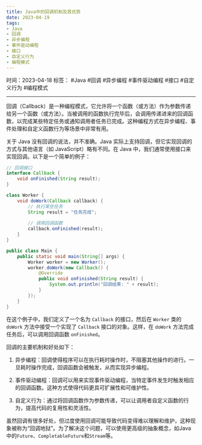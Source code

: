 ```yaml
---
title: Java中的回调机制及其优势
date: 2023-04-19
tags: 
- Java 
- 回调 
- 异步编程 
- 事件驱动编程 
- 接口 
- 自定义行为 
- 编程模式 
---
```


时间：2023-04-18
标签： #Java #回调 #异步编程 #事件驱动编程 #接口 #自定义行为 #编程模式 

---

回调（Callback）是一种编程模式，它允许将一个函数（或方法）作为参数传递给另一个函数（或方法）。当被调用的函数执行完毕后，会调用传递进来的回调函数，以完成某些特定任务或通知调用者任务已完成。这种编程方式在异步编程、事件处理和自定义函数行为等场景中非常有用。

关于 Java 没有回调的说法，并不准确。Java 实际上支持回调，但它实现回调的方式与其他语言（如 JavaScript）略有不同。在 Java 中，我们通常使用接口来实现回调。以下是一个简单的例子：

```java
// 回调接口
interface Callback {
    void onFinished(String result);
}

class Worker {
    void doWork(Callback callback) {
        // 执行某些任务
        String result = "任务完成";
        
        // 调用回调函数
        callback.onFinished(result);
    }
}

public class Main {
    public static void main(String[] args) {
        Worker worker = new Worker();
        worker.doWork(new Callback() {
            @Override
            public void onFinished(String result) {
                System.out.println("回调结果: " + result);
            }
        });
    }
}

```
在这个例子中，我们定义了一个名为 `Callback` 的接口，然后在 `Worker` 类的 `doWork` 方法中接受一个实现了 `Callback` 接口的对象。这样，在 `doWork` 方法完成任务后，可以调用回调函数 `onFinished`。

回调的主要机制和好处如下：

1.  异步编程：回调使得程序可以在执行耗时操作时，不阻塞其他操作的进行。一旦耗时操作完成，回调函数会被触发，从而实现异步编程。
    
2.  事件驱动编程：回调可以用来实现事件驱动编程，当特定事件发生时触发相应的回调函数。这种方式使得代码更具可扩展性和可维护性。
    
3.  自定义行为：通过将回调函数作为参数传递，可以让调用者自定义函数的行为，提高代码的复用性和灵活性。
    

虽然回调有很多好处，但过度使用回调可能导致代码变得难以理解和维护，这种现象被称为“回调地狱”。为了解决这个问题，可以使用更高级的抽象概念，如Java中的`Future`、`CompletableFuture`和`Stream`等。